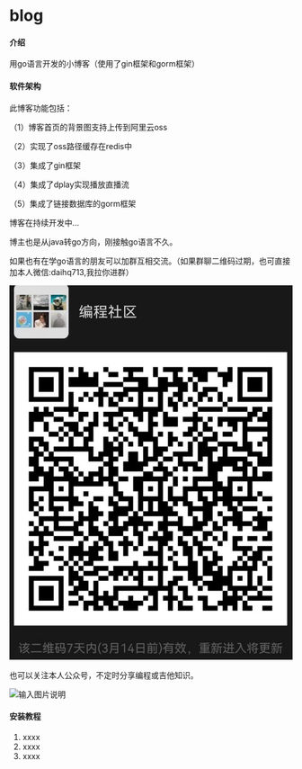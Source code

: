 # blog

#### 介绍
用go语言开发的小博客（使用了gin框架和gorm框架）



#### 软件架构
此博客功能包括：

（1）博客首页的背景图支持上传到阿里云oss

（2）实现了oss路径缓存在redis中

（3）集成了gin框架

（4）集成了dplay实现播放直播流

（5）集成了链接数据库的gorm框架


博客在持续开发中...

博主也是从java转go方向，刚接触go语言不久。

如果也有在学go语言的朋友可以加群互相交流。（如果群聊二维码过期，也可直接加本人微信:daihq713,我拉你进群）

![输入图片说明](%E5%BE%AE%E4%BF%A1%E5%9B%BE%E7%89%87_20220307114458%20(2).jpg)


也可以关注本人公众号，不定时分享编程或吉他知识。

![输入图片说明](%E6%89%AB%E7%A0%81_%E6%90%9C%E7%B4%A2%E8%81%94%E5%90%88%E4%BC%A0%E6%92%AD%E6%A0%B7%E5%BC%8F-%E7%99%BD%E8%89%B2%E7%89%88.png)




#### 安装教程

1.  xxxx
2.  xxxx
3.  xxxx




